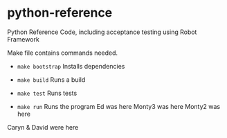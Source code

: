 # python-reference
Python Reference Code, including acceptance testing using Robot Framework

Make file contains commands needed.
* `make bootstrap` Installs dependencies

* `make build` Runs a build

* `make test` Runs tests

* `make run` Runs the program
Ed was here
Monty3 was here
Monty2 was here

Caryn & David were here

